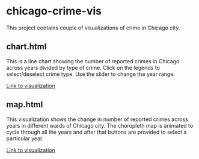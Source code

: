 # chicago-crime-vis

This project contains couple of visualizations of crime in Chicago city.

## chart.html
This is a line chart showing the number of reported crimes in Chicago across years divided by type of crime. Click on the legends to select/deselect crime type. Use the slider to change the year range.

[Link to visualization](http://bl.ocks.org/valmikkpatel/434a8a184f107f9b19e1)

## map.html
This visualization shows the change in number of reported crimes across years in different wards of Chicago city. The choropleth map is animated to cycle through all the years and after that buttons are provided to select a particular year.

[Link to visualization](http://bl.ocks.org/valmikkpatel/86a611960effc1597927)
